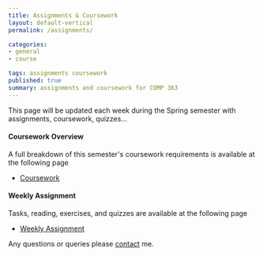 ```yaml
---
title: Assignments & Coursework
layout: default-vertical
permalink: /assignments/

categories:
- general
- course

tags: assignments coursework
published: true
summary: assignments and coursework for COMP 363
---
```


This page will be updated each week during the Spring semester with assignments, coursework, quizzes...

#### Coursework Overview

A full breakdown of this semester's coursework requirements is available at the following page

  * [Coursework](/coursework)

#### Weekly Assignment

Tasks, reading, exercises, and quizzes are available at the following page

  * [Weekly Assignment](/weekly_assignment)

Any questions or queries please [contact](/contact) me.
